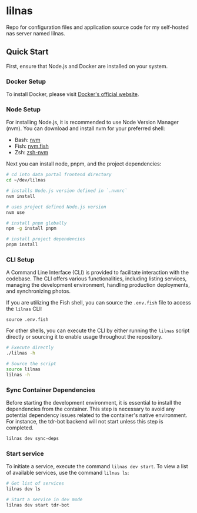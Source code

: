 # lilnas

Repo for configuration files and application source code for my self-hosted nas
server named lilnas.

## Quick Start

First, ensure that Node.js and Docker are installed on your system.

### Docker Setup

To install Docker, please visit [Docker's official website](https://www.docker.com/get-started/).

### Node Setup

For installing Node.js, it is recommended to use Node Version Manager (nvm). You
can download and install nvm for your preferred shell:

- Bash: [nvm](https://github.com/nvm-sh/nvm)
- Fish: [nvm.fish](https://github.com/jorgebucaran/nvm.fish)
- Zsh: [zsh-nvm](https://github.com/lukechilds/zsh-nvm)

Next you can install node, pnpm, and the project dependencies:

```sh
# cd into data portal frontend directory
cd ~/dev/lilnas

# installs Node.js version defined in `.nvmrc`
nvm install

# uses project defined Node.js version
nvm use

# install pnpm globally
npm -g install pnpm

# install project dependencies
pnpm install
```

### CLI Setup

A Command Line Interface (CLI) is provided to facilitate interaction with the
codebase. The CLI offers various functionalities, including listing services,
managing the development environment, handling production deployments, and
synchronizing photos.

If you are utilizing the Fish shell, you can source the `.env.fish` file to access the `lilnas` CLI:

```fish
source .env.fish
```

For other shells, you can execute the CLI by either running the `lilnas` script directly or sourcing it to enable usage throughout the repository.

```sh
# Execute directly
./lilnas -h

# Source the script
source lilnas
lilnas -h
```

### Sync Container Dependencies

Before starting the development environment, it is essential to install the
dependencies from the container. This step is necessary to avoid any potential
dependency issues related to the container's native environment. For instance,
the tdr-bot backend will not start unless this step is completed.

```sh
lilnas dev sync-deps
```

### Start service

To initiate a service, execute the command `lilnas dev start`. To view a list of
available services, use the command `lilnas ls`:

```sh
# Get list of services
lilnas dev ls

# Start a service in dev mode
lilnas dev start tdr-bot
```
